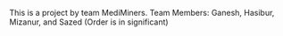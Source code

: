 This is a project by team MediMiners. 
Team Members: Ganesh, Hasibur, Mizanur, and Sazed (Order is in significant)
